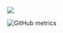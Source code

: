 <p align="center">

<a href="https://github.com/ZaDarkSide"><img align="center" src="https://github-readme-stats.vercel.app/api?username=ZaDarkSide&custom_title=Github Stats&include_all_commits=true&count_private=true&show_icons=true&theme=dracula" /></a>
<!--<a href="https://github.com/ZaDarkSide"><img align="center" src="https://github-readme-stats.vercel.app/api/top-langs/?username=ZaDarkSide&langs_count=10&hide=GAP&layout=compact&theme=dracula" /></a>
<a href="https://github.com/ZaDarkSide/simpleStorage"><img align="center" src="https://github-readme-stats.vercel.app/api/pin/?username=ZaDarkSide&repo=simpleStorage&theme=dracula" /></a>-->
![GitHub metrics](https://metrics.lecoq.io/zadarkside)
  
</p>

